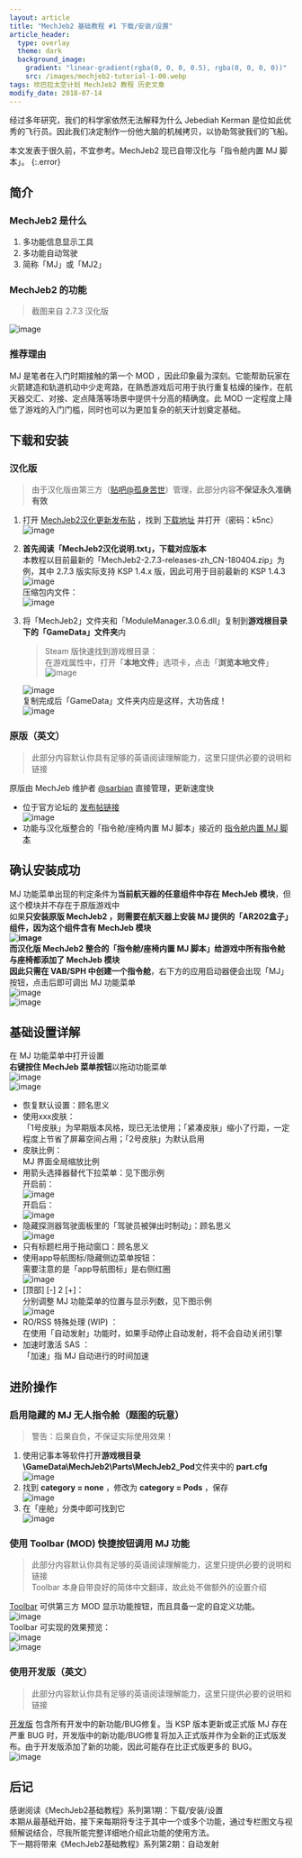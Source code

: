 ```yaml
---
layout: article
title: "MechJeb2 基础教程 #1 下载/安装/设置"
article_header:
  type: overlay
  theme: dark
  background_image:
    gradient: "linear-gradient(rgba(0, 0, 0, 0.5), rgba(0, 0, 0, 0))"
    src: /images/mechjeb2-tutorial-1-00.webp
tags: 坎巴拉太空计划 MechJeb2 教程 历史文章
modify_date: 2018-07-14
---
```

经过多年研究，我们的科学家依然无法解释为什么 Jebediah Kerman 是位如此优秀的飞行员。因此我们决定制作一份他大脑的机械拷贝，以协助驾驶我们的飞船。
<!--more-->

本文发表于很久前，不宜参考。MechJeb2 现已自带汉化与「指令舱内置 MJ 脚本」。
{:.error}

## 简介
### MechJeb2 是什么
1. 多功能信息显示工具
2. 多功能自动驾驶
3. 简称「MJ」或「MJ2」

### MechJeb2 的功能
> 截图来自 2.7.3 汉化版  

![image](/images/mechjeb2-tutorial-1-01.webp)
### 推荐理由
MJ 是笔者在入门时期接触的第一个 MOD ，因此印象最为深刻。它能帮助玩家在火箭建造和轨道机动中少走弯路，在熟悉游戏后可用于执行重复枯燥的操作，在航天器交汇、对接、定点降落等场景中提供十分高的精确度。此 MOD 一定程度上降低了游戏的入门门槛，同时也可以为更加复杂的航天计划奠定基础。

## 下载和安装
### 汉化版
> 由于汉化版由第三方（[贴吧@孤身苦世](http://tieba.baidu.com/home/main?un=%E5%AD%A4%E8%BA%AB%E8%8B%A6%E4%B8%96)）管理，此部分内容**不保证永久准确有效**

1. 打开 [MechJeb2汉化更新发布贴](https://tieba.baidu.com/p/5755515957) ，找到 [下载地址](http://pan.baidu.com/s/1sjHhgHB) 并打开（密码：k5nc）  
   ![image](/images/mechjeb2-tutorial-1-02.webp)
2. **首先阅读「MechJeb2汉化说明.txt」，下载对应版本**  
   本教程以目前最新的「MechJeb2-2.7.3-releases-zh_CN-180404.zip」为例，其中 2.7.3 版实际支持 KSP 1.4.x 版，因此可用于目前最新的 KSP 1.4.3  
   ![image](/images/mechjeb2-tutorial-1-03.webp)  
   压缩包内文件：  
   ![image](/images/mechjeb2-tutorial-1-04.webp)
3. 将「MechJeb2」文件夹和「ModuleManager.3.0.6.dll」复制到**游戏根目录下的「GameData」文件夹**内
   > Steam 版快速找到游戏根目录：  
     在游戏属性中，打开「**本地文件**」选项卡，点击「**浏览本地文件**」  
     ![image](/images/mechjeb2-tutorial-1-04.1.webp)  
 
    ![image](/images/mechjeb2-tutorial-1-05.webp)  
    复制完成后「GameData」文件夹内应是这样，大功告成！  
    ![image](/images/mechjeb2-tutorial-1-06.webp)

### 原版（英文）
> 此部分内容默认你具有足够的英语阅读理解能力，这里只提供必要的说明和链接  

原版由 MechJeb 维护者 [@sarbian](https://forum.kerbalspaceprogram.com/index.php?/profile/57146-sarbian/) 直接管理，更新速度快
- 位于官方论坛的 [发布帖链接](https://forum.kerbalspaceprogram.com/index.php?/topic/154834-d)  
  ![image](/images/mechjeb2-tutorial-1-07.webp)
- 功能与汉化版整合的「指令舱/座椅内置 MJ 脚本」接近的 [指令舱内置 MJ 脚本](https://forum.kerbalspaceprogram.com/index.php?/topic/88726-d)  

## 确认安装成功
MJ 功能菜单出现的判定条件为**当前航天器的任意组件中存在 MechJeb 模块**，但这个模块并不存在于原版游戏中  
如果**只安装原版 MechJeb2 **，则需要在航天器上安装 MJ 提供的「AR202盒子」组件，因为这个组件含有 MechJeb 模块  
![image](/images/mechjeb2-tutorial-1-08.webp)  
而汉化版 MechJeb2 整合的「指令舱/座椅内置 MJ 脚本」给游戏中所有指令舱与座椅都添加了 MechJeb 模块  
因此只需在 VAB/SPH 中**创建一个指令舱**，右下方的应用启动器便会出现「MJ」按钮，点击后即可调出 MJ 功能菜单  
![image](/images/mechjeb2-tutorial-1-09.webp)  
![image](/images/mechjeb2-tutorial-1-10.webp)

## 基础设置详解
在 MJ 功能菜单中打开设置  
**右键按住 MechJeb 菜单按钮**以拖动功能菜单  
![image](/images/mechjeb2-tutorial-1-11.webp)  
![image](/images/mechjeb2-tutorial-1-12.webp)  
- 恢复默认设置：顾名思义
- 使用xxx皮肤：  
  「1号皮肤」为早期版本风格，现已无法使用；「紧凑皮肤」缩小了行距，一定程度上节省了屏幕空间占用；「2号皮肤」为默认启用
- 皮肤比例：  
  MJ 界面全局缩放比例
- 用箭头选择器替代下拉菜单：见下图示例  
  开启前：  
  ![image](/images/mechjeb2-tutorial-1-13.webp)  
  开启后：  
  ![image](/images/mechjeb2-tutorial-1-14.webp)
- 隐藏探测器驾驶面板里的「驾驶员被弹出时制动」：顾名思义  
  ![image](/images/mechjeb2-tutorial-1-15.webp)
- 只有标题栏用于拖动窗口：顾名思义
- 使用app导航图标/隐藏侧边菜单按钮：  
  需要注意的是「app导航图标」是右侧红圈  
  ![image](/images/mechjeb2-tutorial-1-16.webp)
- [顶部] [-] 2 [+]：  
  分别调整 MJ 功能菜单的位置与显示列数，见下图示例  
  ![image](/images/mechjeb2-tutorial-1-17.webp)
- RO/RSS 特殊处理 (WIP) ：  
  在使用「自动发射」功能时，如果手动停止自动发射，将不会自动关闭引擎
- 加速时激活 SAS ：  
  「加速」指 MJ 自动进行的时间加速

## 进阶操作
### 启用隐藏的 MJ 无人指令舱（题图的玩意）
> 警告：后果自负，不保证实际使用效果！  

1. 使用记事本等软件打开**游戏根目录\GameData\MechJeb2\Parts\MechJeb2_Pod**文件夹中的 **part.cfg**  
   ![image](/images/mechjeb2-tutorial-1-18.webp)
2. 找到 **category = none** ，修改为 **category = Pods** ，保存  
   ![image](/images/mechjeb2-tutorial-1-19.webp)
3. 在「座舱」分类中即可找到它  
   ![image](/images/mechjeb2-tutorial-1-20.webp)

### 使用 Toolbar (MOD) 快捷按钮调用 MJ 功能
> 此部分内容默认你具有足够的英语阅读理解能力，这里只提供必要的说明和链接  
> Toolbar 本身自带良好的简体中文翻译，故此处不做额外的设置介绍

[Toolbar](https://forum.kerbalspaceprogram.com/index.php?/topic/161857-d) 可供第三方 MOD 显示功能按钮，而且具备一定的自定义功能。  
![image](/images/mechjeb2-tutorial-1-21.webp)  
Toolbar 可实现的效果预览：  
![image](/images/mechjeb2-tutorial-1-22.webp)  
![image](/images/mechjeb2-tutorial-1-23.webp)

### 使用开发版（英文）
> 此部分内容默认你具有足够的英语阅读理解能力，这里只提供必要的说明和链接  

[开发版](https://ksp.sarbian.com/jenkins/job/MechJeb2-Dev/) 包含所有开发中的新功能/BUG修复。当 KSP 版本更新或正式版 MJ 存在严重 BUG 时，开发版中的新功能/BUG修复将加入正式版并作为全新的正式版发布。由于开发版添加了新的功能，因此可能存在比正式版更多的 BUG。  
![image](/images/mechjeb2-tutorial-1-24.webp)

## 后记
感谢阅读《MechJeb2基础教程》系列第1期：下载/安装/设置  
本期从最基础开始，接下来每期将专注于其中一个或多个功能，通过专栏图文与视频解说结合，尽我所能完整详细地介绍此功能的使用方法。  
下一期将带来《MechJeb2基础教程》系列第2期：自动发射
